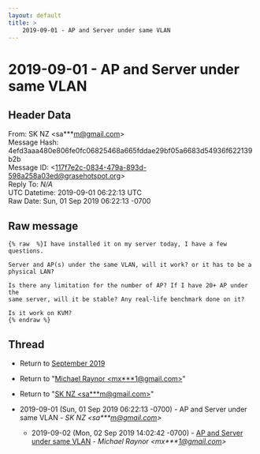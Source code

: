 ```yaml
---
layout: default
title: >
    2019-09-01 - AP and Server under same VLAN
---
```


# 2019-09-01 - AP and Server under same VLAN

## Header Data

From: SK NZ \<sa***m@gmail.com\><br>
Message Hash: 4efd3aaa480e806fe0fc06825468a665fddae29bf05a6683d54936f622139b2b<br>
Message ID: \<117f7e2c-0834-479a-893d-598a258a03ed@grasehotspot.org\><br>
Reply To: _N/A_<br>
UTC Datetime: 2019-09-01 06:22:13 UTC<br>
Raw Date: Sun, 01 Sep 2019 06:22:13 -0700<br>

## Raw message

```
{% raw  %}I have installed it on my server today, I have a few questions. 

Server and AP(s) under the same VLAN, will it work? or it has to be a 
physical LAN? 

Is there any limitation for the number of AP? If I have 20+ AP under the 
same server, will it be stable? Any real-life benchmark done on it?

Is it work on KVM? 
{% endraw %}
```

## Thread

+ Return to [September 2019](/archive/2019/09)

+ Return to "[Michael Raynor <mx***1<span>@</span>gmail.com>](/authors/mx___1_at_gmail_com)"
+ Return to "[SK NZ <sa***m<span>@</span>gmail.com>](/authors/sa___m_at_gmail_com)"

+ 2019-09-01 (Sun, 01 Sep 2019 06:22:13 -0700) - AP and Server under same VLAN - _SK NZ \<sa***m@gmail.com\>_
  + 2019-09-02 (Mon, 02 Sep 2019 14:02:42 -0700) - [AP and Server under same VLAN](/archive/2019/09/f5ceec53d18523bebb486346070d968e2c654e30ee2bb83abc79e28e61f98af4) - _Michael Raynor \<mx***1@gmail.com\>_

